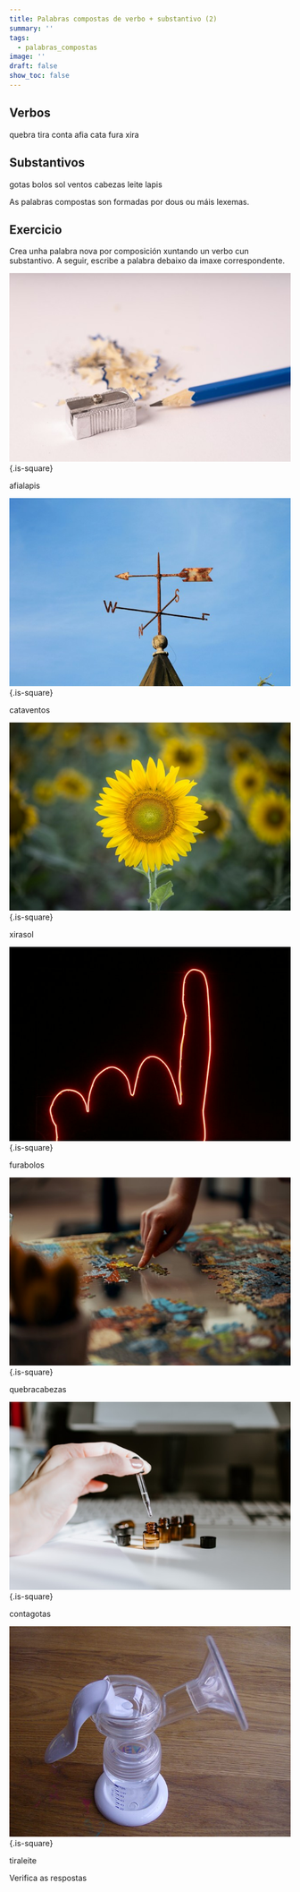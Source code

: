 ```yaml
---
title: Palabras compostas de verbo + substantivo (2)
summary: ''
tags:
  - palabras_compostas
image: ''
draft: false
show_toc: false
---
```

## Verbos

<e-layout>

<e-tag color=2>quebra</e-tag> <e-tag color=2>tira</e-tag> <e-tag color=2>conta</e-tag> <e-tag color=2>afia</e-tag> <e-tag color=2>cata</e-tag>  <e-tag color=2>fura</e-tag> <e-tag color=2>xira</e-tag>

</e-layout>

## Substantivos

<e-layout>

<e-tag color=1>gotas</e-tag> <e-tag color=1>bolos</e-tag> <e-tag color=1>sol</e-tag> <e-tag color=1>ventos</e-tag> <e-tag color=1>cabezas</e-tag>  <e-tag color=1>leite</e-tag> <e-tag color=1>lapis</e-tag> 

</e-layout>

As palabras compostas son formadas por dous ou máis lexemas.

## Exercicio

Crea unha palabra nova por composición xuntando un verbo cun substantivo. A seguir, escribe a palabra debaixo da imaxe correspondente.

![Image](/img/afialapis.jpg){.is-square}

<e-answer>afialapis</e-answer>

![Image](/img/cataventos.jpg){.is-square}

<e-answer>cataventos</e-answer>

![Image](/img/xirasol_1.jpg){.is-square}

<e-answer>xirasol</e-answer> 

![Image](/img/furabolos.jpg){.is-square}

<e-answer>furabolos</e-answer> 

![Image](/img/quebracabezas.jpg){.is-square}

<e-answer>quebracabezas</e-answer> 

![Image](/img/conta_gotas.jpg){.is-square}

<e-answer>contagotas</e-answer> 

![Image](/img/tira_leite.jpg){.is-square}

<e-answer>tiraleite</e-answer>

<e-validate>Verifica as respostas</e-validate>
